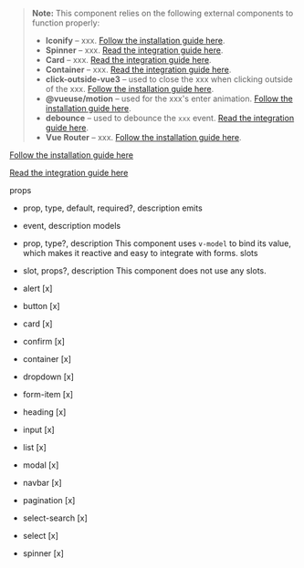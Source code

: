 > **Note:** This component relies on the following external components to function properly:
> * **Iconify** – xxx. [Follow the installation guide here](https://iconify.design/docs/icon-components/vue/).
> * **Spinner** – xxx. [Read the integration guide here](/components/spinner).
> * **Card** – xxx. [Read the integration guide here](/components/card).
> * **Container** – xxx. [Read the integration guide here](/components/container).
> * **click-outside-vue3** – used to close the xxx when clicking outside of the xxx. [Follow the installation guide here](https://www.npmjs.com/package/click-outside-vue3).
> * **@vueuse/motion** – used for the xxx's enter animation. [Follow the installation guide here](https://motion.vueuse.org/getting-started/introduction).
> * **debounce** – used to debounce the `xxx` event. [Read the integration guide here](/utility/debounce).
> * **Vue Router** – xxx. [Follow the installation guide here](https://router.vuejs.org/installation.html).

[Follow the installation guide here](https://iconify.design/docs/icon-components/vue/)

[Read the integration guide here](/components/spinner)

props
- prop, type, default, required?, description
emits
- event, description
models
- prop, type?, description
This component uses `v-model` to bind its value, which makes it reactive and easy to integrate with forms.
slots
- slot, props?, description
This component does not use any slots.

- alert [x]
- button [x]
- card [x]
- confirm [x]
- container [x]
- dropdown [x]
- form-item [x]
- heading [x]
- input [x]
- list [x]
- modal [x]
- navbar [x]
- pagination [x]
- select-search [x]
- select [x]
- spinner [x]